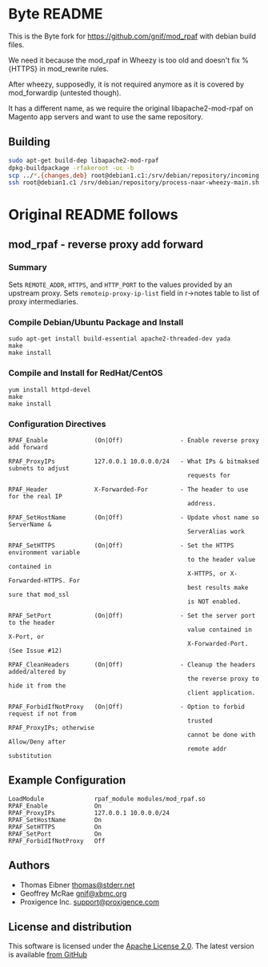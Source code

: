 # Byte README

This is the Byte fork for https://github.com/gnif/mod_rpaf with debian build files.

We need it because the mod_rpaf in Wheezy is too old and doesn't fix %{HTTPS} in mod_rewrite rules.

After wheezy, supposedly, it is not required anymore as it is covered by mod_forwardip (untested though). 

It has a different name, as we require the original libapache2-mod-rpaf on Magento app servers and want to use the same repository.

## Building

```bash
sudo apt-get build-dep libapache2-mod-rpaf
dpkg-buildpackage -rfakeroot -uc -b
scp ../*.{changes,deb} root@debian1.c1:/srv/debian/repository/incoming
ssh root@debian1.c1 /srv/debian/repository/process-naar-wheezy-main.sh


```

# Original README follows

## mod_rpaf - reverse proxy add forward

### Summary

Sets `REMOTE_ADDR`, `HTTPS`, and `HTTP_PORT` to the values provided by an upstream proxy.
Sets `remoteip-proxy-ip-list` field in r->notes table to list of proxy intermediaries.


### Compile Debian/Ubuntu Package and Install

    sudo apt-get install build-essential apache2-threaded-dev yada
    make
    make install   

### Compile and Install for RedHat/CentOS

    yum install httpd-devel
    make
    make install

### Configuration Directives

    RPAF_Enable             (On|Off)                - Enable reverse proxy add forward

    RPAF_ProxyIPs           127.0.0.1 10.0.0.0/24   - What IPs & bitmaksed subnets to adjust
                                                      requests for

    RPAF_Header             X-Forwarded-For         - The header to use for the real IP 
                                                      address.

    RPAF_SetHostName        (On|Off)                - Update vhost name so ServerName &
                                                      ServerAlias work

    RPAF_SetHTTPS           (On|Off)                - Set the HTTPS environment variable
                                                      to the header value contained in
                                                      X-HTTPS, or X-Forwarded-HTTPS. For
                                                      best results make sure that mod_ssl
                                                      is NOT enabled.

    RPAF_SetPort            (On|Off)                - Set the server port to the header
                                                      value contained in X-Port, or
                                                      X-Forwarded-Port. (See Issue #12)

    RPAF_CleanHeaders       (On|Off)                - Cleanup the headers added/altered by
                                                      the reverse proxy to hide it from the
                                                      client application.

    RPAF_ForbidIfNotProxy   (On|Off)                - Option to forbid request if not from
                                                      trusted RPAF_ProxyIPs; otherwise
                                                      cannot be done with Allow/Deny after
                                                      remote addr substitution
                                                      

## Example Configuration

    LoadModule              rpaf_module modules/mod_rpaf.so
    RPAF_Enable             On
    RPAF_ProxyIPs           127.0.0.1 10.0.0.0/24
    RPAF_SetHostName        On
    RPAF_SetHTTPS           On
    RPAF_SetPort            On
    RPAF_ForbidIfNotProxy   Off

## Authors

* Thomas Eibner <thomas@stderr.net>
* Geoffrey McRae <gnif@xbmc.org>
* Proxigence Inc. <support@proxigence.com>

## License and distribution

This software is licensed under the [Apache License 2.0](http://www.apache.org/licenses/LICENSE-2.0). The
latest version is available [from GitHub](http://github.com/gnif/mod_rpaf)
